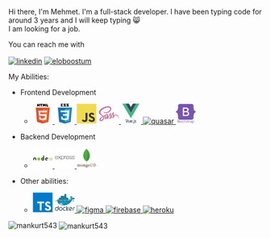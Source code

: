 Hi there, I'm Mehmet. I'm a full-stack developer. I have been typing code for around 3 years and I will keep typing :smile_cat:   
I am looking for a job.

 You can reach me with       
 
<a href="https://linkedin.com/in/mehmet-ilhan-470944211" target="blank"><img align="center" src="https://raw.githubusercontent.com/rahuldkjain/github-profile-readme-generator/master/src/images/icons/Social/linked-in-alt.svg" height="30" width="40" alt="linkedin" height="30" width="40" /></a>
<a href="https://instagram.com/eloboostum" target="blank"><img align="center" src="https://raw.githubusercontent.com/rahuldkjain/github-profile-readme-generator/master/src/images/icons/Social/instagram.svg" alt="eloboostum" height="30" width="40" /></a>      

My Abilities:
- Frontend Development
    - <p align="left">
       <!-- html -->
       <a href="https://www.w3.org/html/" target="_blank" rel="noreferrer"> <img src="https://raw.githubusercontent.com/devicons/devicon/master/icons/html5/html5-original-wordmark.svg" alt="html5" width="40" height="40" title="HTML"/> </a>
       <!-- css -->
       <a href="https://www.w3schools.com/css/" target="_blank" rel="noreferrer"> <img src="https://raw.githubusercontent.com/devicons/devicon/master/icons/css3/css3-original-wordmark.svg" title="CSS" alt="css3" width="40" height="40"/> </a> 
       <!-- javascript -->
       <a href="https://developer.mozilla.org/en-US/docs/Web/JavaScript" target="_blank" rel="noreferrer"> <img   src="https://raw.githubusercontent.com/devicons/devicon/master/icons/javascript/javascript-original.svg" alt="javascript" title="Javascript" width="40" height="40"/></a>     
       <!-- Sass  -->
        <a href="https://sass-lang.com" target="_blank" rel="noreferrer"> <img src="https://raw.githubusercontent.com/devicons/devicon/master/icons/sass/sass-original.svg" alt="sass" width="40" height="40"/> </a> <a href="https://www.typescriptlang.org/" target="_blank" rel="noreferrer">
        <!-- vue -->
       <a href="https://vuejs.org/" target="_blank" rel="noreferrer"> <img src="https://raw.githubusercontent.com/devicons/devicon/master/icons/vuejs/vuejs-original-wordmark.svg" title="Vue 3" alt="vuejs" width="40" height="40"/> </a> 
        <!-- quasar -->
        <a href="https://quasar.dev/" target="_blank" rel="noreferrer"> <img src="https://cdn.quasar.dev/logo/svg/quasar-logo.svg" alt="quasar" title="Quasar" width="40" height="40"/> </a> 
       <!-- boostrap -->
      <a href="https://getbootstrap.com" target="_blank" rel="noreferrer"> <img src="https://raw.githubusercontent.com/devicons/devicon/master/icons/bootstrap/bootstrap-plain-wordmark.svg"  title="boostrap" alt="bootstrap" width="40" height="40"/> </a>  </p>
 </p>

- Backend Development
    - <p align="left">
           <!-- nodejs -->
      <a href="https://nodejs.org" target="_blank" rel="noreferrer"> <img src="https://raw.githubusercontent.com/devicons/devicon/master/icons/nodejs/nodejs-original-wordmark.svg" title="Nodejs" alt="nodejs" width="40" height="40"/> </a> 
      <!-- express -->
      <a href="https://expressjs.com" target="_blank" rel="noreferrer"> <img src="https://raw.githubusercontent.com/devicons/devicon/master/icons/express/express-original-wordmark.svg" title="Express" alt="express" width="40" height="40"/> </a> 
      <!-- mongodb -->
      <a href="https://www.mongodb.com/" target="_blank" rel="noreferrer"> <img src="https://raw.githubusercontent.com/devicons/devicon/master/icons/mongodb/mongodb-original-wordmark.svg" title="Mongodb" alt="mongodb" width="40" height="40"/> </a> 
          </p>
 - Other abilities: 
    - <p align="left">
         <!--  Typescript -->
          <img src="https://raw.githubusercontent.com/devicons/devicon/master/icons/typescript/typescript-original.svg" alt="typescript" width="40" height="40"/> </a>
        <!-- Docker -->
        <a href="https://www.docker.com/" target="_blank" rel="noreferrer"> <img src="https://raw.githubusercontent.com/devicons/devicon/master/icons/docker/docker-original-wordmark.svg" alt="docker" width="40" height="40"/> </a>
        <!-- Figma -->
        <a href="https://www.figma.com/" target="_blank" rel="noreferrer"> <img src="https://www.vectorlogo.zone/logos/figma/figma-icon.svg" alt="figma" width="40" height="40"/>
           <!-- firebase -->
       <a href="https://firebase.google.com/" target="_blank" rel="noreferrer"> <img src="https://www.vectorlogo.zone/logos/firebase/firebase-icon.svg" alt="firebase" title="Firebase" width="40" height="40"/> </a>
       <!-- heroku -->
        <a href="https://heroku.com" target="_blank" rel="noreferrer"> <img src="https://www.vectorlogo.zone/logos/heroku/heroku-icon.svg" alt="heroku" title="Heroku" width="40" height="40"/> </a> 
</a>
</p>
   


<p><img align="left" src="https://github-readme-stats.vercel.app/api/top-langs?username=cibilex&show_icons=true&locale=en&layout=compact" alt="mankurt543" /></p>

<p>&nbsp;<img align="center" src="https://github-readme-stats.vercel.app/api?username=cibilex&show_icons=true&locale=en" alt="mankurt543" /></p>

[instagram-logo]: https://raw.githubusercontent.com/rahuldkjain/github-profile-readme-generator/master/src/images/icons/Social/instagram.svg
[instagram-url]: https://instagram.com/eloboostum
[linkedin-logo]: https://raw.githubusercontent.com/rahuldkjain/github-profile-readme-generator/master/src/images/icons/Social/linked-in-alt.svg
[linkedin-url]: https://linkedin.com/in/mehmet-ilhan-470944211
